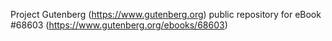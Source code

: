 Project Gutenberg (https://www.gutenberg.org) public repository for
eBook #68603 (https://www.gutenberg.org/ebooks/68603)
